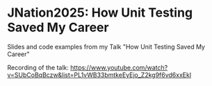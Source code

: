 # JNation2025: How Unit Testing Saved My Career
Slides and code examples from my Talk "How Unit Testing Saved My Career"

Recording of the talk: https://www.youtube.com/watch?v=SUbCoBqBczw&list=PL1vWB33bmtkeEyEjo_Z2kg9f6vd6xxEkl
